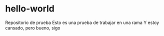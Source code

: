 # hello-world
Repositorio de prueba
Esto es una prueba de trabajar en una rama
Y estoy cansado, pero bueno, sigo
